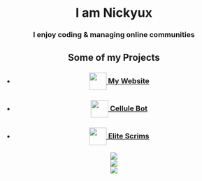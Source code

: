 <h1 align="center">I am Nickyux</h1>
<h3 align="center">I enjoy coding & managing online communities</h3>

<h2 align="center">Some of my Projects</h2>
<ul align="center">
    <li>
        <h3 align="center"><a href="https://nickyux.com"> <img width="40px" align="center" valign="center" src="https://nickyux.com/static/img/logo.png" /> My Website </a></h3>
    </li>
    <li>
        <h3 align="center"><a href="https://cellule.nickyux.com"> <img width="40px" align="center" valign="center" src="https://cellule.nickyux.com/img/transparent.png" /> Cellule Bot </a></h3>
    </li>
    <li>
        <h3 align="center"><a href="https://elitescrims.com"> <img width="40px" align="center" valign="center" src="https://elitescrims.com/img/logo.png" /> Elite Scrims </a></h3>
    </li>
</ul>


<p align="center">
    <img align="center" src="https://github-readme-stats.vercel.app/api?username=nmsturcke&theme=midnight-purple&count_private=false&hide_border=true&line_height=20" />
    <br />
    <img align="center" src="https://github-readme-stats.vercel.app/api/top-langs?username=nmsturcke&layout=compact&theme=midnight-purple&count_private=false&hide_border=true" />
    <br/>
    <img align="center" src="https://nocache.advaith.workers.dev/?url=https://gpvc.arturio.dev/nmsturcke" />
</p>